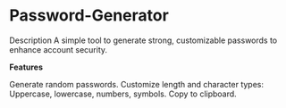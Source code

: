 # Password-Generator


Description
A simple tool to generate strong, customizable passwords to enhance account security.

**Features**


Generate random passwords.
Customize length and character types:
Uppercase, lowercase, numbers, symbols.
Copy to clipboard.
